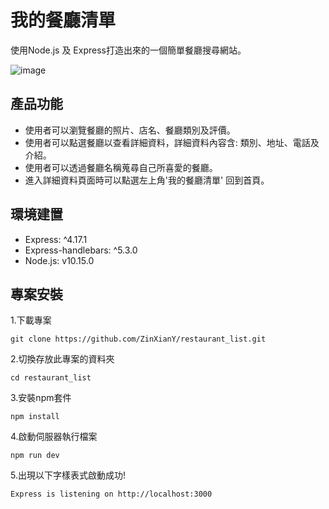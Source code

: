 # 我的餐廳清單
使用Node.js 及 Express打造出來的一個簡單餐廳搜尋網站。

![image](https://github.com/ZinXianY/restaurant_list/blob/master/restaurant.PNG)

## 產品功能
* 使用者可以瀏覽餐廳的照片、店名、餐廳類別及評價。
* 使用者可以點選餐廳以查看詳細資料，詳細資料內容含: 類別、地址、電話及介紹。
* 使用者可以透過餐廳名稱蒐尋自己所喜愛的餐廳。
* 進入詳細資料頁面時可以點選左上角'我的餐廳清單' 回到首頁。

## 環境建置
* Express: ^4.17.1
* Express-handlebars: ^5.3.0
* Node.js: v10.15.0

## 專案安裝
1.下載專案
```
git clone https://github.com/ZinXianY/restaurant_list.git
```

2.切換存放此專案的資料夾
```
cd restaurant_list
```

3.安裝npm套件
```
npm install
```

4.啟動伺服器執行檔案
```
npm run dev
```

5.出現以下字樣表式啟動成功!
```
Express is listening on http://localhost:3000
```